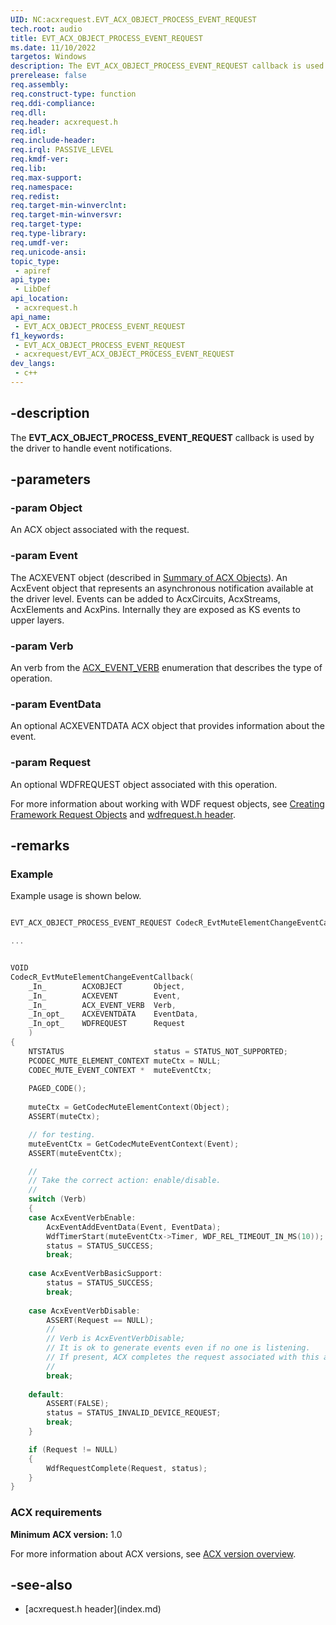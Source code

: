 ```yaml
---
UID: NC:acxrequest.EVT_ACX_OBJECT_PROCESS_EVENT_REQUEST
tech.root: audio
title: EVT_ACX_OBJECT_PROCESS_EVENT_REQUEST
ms.date: 11/10/2022
targetos: Windows
description: The EVT_ACX_OBJECT_PROCESS_EVENT_REQUEST callback is used by the driver to handle event notifications.
prerelease: false
req.assembly: 
req.construct-type: function
req.ddi-compliance: 
req.dll: 
req.header: acxrequest.h
req.idl:
req.include-header: 
req.irql: PASSIVE_LEVEL
req.kmdf-ver: 
req.lib: 
req.max-support: 
req.namespace: 
req.redist: 
req.target-min-winverclnt: 
req.target-min-winversvr: 
req.target-type: 
req.type-library: 
req.umdf-ver: 
req.unicode-ansi: 
topic_type:
 - apiref
api_type:
 - LibDef
api_location:
 - acxrequest.h
api_name:
 - EVT_ACX_OBJECT_PROCESS_EVENT_REQUEST
f1_keywords:
 - EVT_ACX_OBJECT_PROCESS_EVENT_REQUEST
 - acxrequest/EVT_ACX_OBJECT_PROCESS_EVENT_REQUEST
dev_langs:
 - c++
---
```


## -description

The **EVT_ACX_OBJECT_PROCESS_EVENT_REQUEST** callback is used by the driver to handle event notifications.

## -parameters

### -param Object

An ACX object associated with the request.

### -param Event

The ACXEVENT object (described in [Summary of ACX Objects](/windows-hardware/drivers/audio/acx-summary-of-objects)). An AcxEvent object that represents an asynchronous notification available at the driver level. Events can be added to AcxCircuits, AcxStreams, AcxElements and AcxPins. Internally they are exposed as KS events to upper layers.

### -param Verb

An verb from the [ACX_EVENT_VERB](ne-acxrequest-acx_event_verb.md) enumeration that describes the type of operation.

### -param EventData

An optional ACXEVENTDATA ACX object that provides information about the event.

### -param Request

An optional WDFREQUEST object associated with this operation.

For more information about working with WDF request objects, see [Creating Framework Request Objects](/windows-hardware/drivers/wdf/creating-framework-request-objects) and [wdfrequest.h header](/windows-hardware/drivers/ddi/wdfrequest/).

## -remarks

### Example

Example usage is shown below.

```cpp

EVT_ACX_OBJECT_PROCESS_EVENT_REQUEST CodecR_EvtMuteElementChangeEventCallback;

...


VOID
CodecR_EvtMuteElementChangeEventCallback(
    _In_        ACXOBJECT       Object,
    _In_        ACXEVENT        Event,
    _In_        ACX_EVENT_VERB  Verb,
    _In_opt_    ACXEVENTDATA    EventData,
    _In_opt_    WDFREQUEST      Request
    )
{
    NTSTATUS                    status = STATUS_NOT_SUPPORTED;
    PCODEC_MUTE_ELEMENT_CONTEXT muteCtx = NULL;
    CODEC_MUTE_EVENT_CONTEXT *  muteEventCtx;
    
    PAGED_CODE();
    
    muteCtx = GetCodecMuteElementContext(Object);
    ASSERT(muteCtx);

    // for testing.
    muteEventCtx = GetCodecMuteEventContext(Event);
    ASSERT(muteEventCtx);

    //
    // Take the correct action: enable/disable.
    //
    switch (Verb)
    {
    case AcxEventVerbEnable:
        AcxEventAddEventData(Event, EventData);
        WdfTimerStart(muteEventCtx->Timer, WDF_REL_TIMEOUT_IN_MS(10));
        status = STATUS_SUCCESS;
        break;
        
    case AcxEventVerbBasicSupport:
        status = STATUS_SUCCESS;
        break;
        
    case AcxEventVerbDisable:
        ASSERT(Request == NULL);
        //
        // Verb is AcxEventVerbDisable;
        // It is ok to generate events even if no one is listening.
        // If present, ACX completes the request associated with this action.
        //
        break;
        
    default:
        ASSERT(FALSE);
        status = STATUS_INVALID_DEVICE_REQUEST;
        break;
    }

    if (Request != NULL)
    {
        WdfRequestComplete(Request, status); 
    }
}

```

### ACX requirements

**Minimum ACX version:** 1.0

For more information about ACX versions, see [ACX version overview](/windows-hardware/drivers/audio/acx-version-overview).

## -see-also

- [acxrequest.h header\]\(index.md\)
